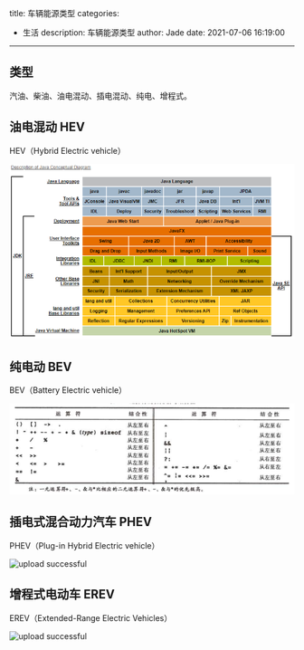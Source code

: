 title: 车辆能源类型
categories:
  - 生活
description: 车辆能源类型
author: Jade
date: 2021-07-06 16:19:00
---
## 类型
汽油、柴油、油电混动、插电混动、纯电、增程式。

## 油电混动 HEV
HEV（Hybrid Electric vehicle）

![upload successful](/images/pasted-8.png)


## 纯电动 BEV
BEV（Battery Electric vehicle）

![upload successful](/images/pasted-7.png)


## 插电式混合动力汽车 PHEV
PHEV（Plug-in Hybrid Electric vehicle）

![upload successful](/images/pasted-9.png)


## 增程式电动车 EREV
EREV（Extended-Range Electric Vehicles）

![upload successful](/images/pasted-10.png)
